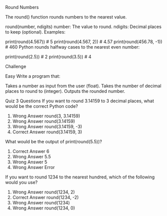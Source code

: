 Round Numbers

The round() function rounds numbers to the nearest value.

round(number, ndigits)
number: The value to round.
ndigits: Decimal places to keep (optional).
Examples:

print(round(4.567))     # 5
print(round(4.567, 2))  # 4.57
print(round(456.78, -1))  # 460
Python rounds halfway cases to the nearest even number:

print(round(2.5))  # 2
print(round(3.5))  # 4

Challenge

Easy
Write a program that:

Takes a number as input from the user (float).
Takes the number of decimal places to round to (integer).
Outputs the rounded number.


Quiz
3 Questions
If you want to round 3.14159 to 3 decimal places, what would be the correct Python code?
1. Wrong Answer
round(3, 3.14159)
2. Wrong Answer
round(3.14159)
3. Wrong Answer
round(3.14159, -3)
4. Correct Answer
round(3.14159, 3)

What would be the output of print(round(5.5))?
1. Correct Answer
6
2. Wrong Answer
5.5
3. Wrong Answer
5
4. Wrong Answer
Error

If you want to round 1234 to the nearest hundred, which of the following would you use?
1. Wrong Answer
round(1234, 2)
2. Correct Answer
round(1234, -2)
3. Wrong Answer
round(1234)
4. Wrong Answer
round(1234, 0)
